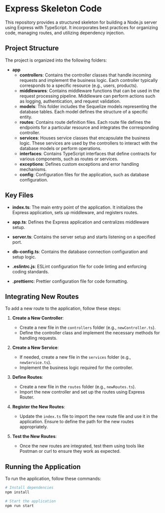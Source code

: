 # Express Skeleton Code

This repository provides a structured skeleton for building a Node.js server using Express with TypeScript. It incorporates best practices for organizing code, managing routes, and utilizing dependency injection.

## Project Structure

The project is organized into the following folders:

- **app**
  - **controllers**: Contains the controller classes that handle incoming requests and implement the business logic. Each controller typically corresponds to a specific resource (e.g., users, products).
  - **middlewares**: Contains middleware functions that can be used in the request processing pipeline. Middleware can perform actions such as logging, authentication, and request validation.
  - **models**: This folder includes the Sequelize models representing the database tables. Each model defines the structure of a specific entity.
  - **routes**: Contains route definition files. Each route file defines the endpoints for a particular resource and integrates the corresponding controller.
  - **services**: Houses service classes that encapsulate the business logic. These services are used by the controllers to interact with the database models or perform operations.
  - **interfaces**: Contains TypeScript interfaces that define contracts for various components, such as routes or services.
  - **exceptions**: Defines custom exceptions and error handling mechanisms.
  - **config**: Configuration files for the application, such as database configuration.
  
## Key Files

- **index.ts**: The main entry point of the application. It initializes the Express application, sets up middleware, and registers routes.
  
- **app.ts**: Defines the Express application and centralizes middleware setup.

- **server.ts**: Contains the server setup and starts listening on a specified port.

- **db-config.ts**: Contains the database connection configuration and setup logic.

- **.eslintrc.js**: ESLint configuration file for code linting and enforcing coding standards.

- **.prettierrc**: Prettier configuration file for code formatting.

## Integrating New Routes

To add a new route to the application, follow these steps:

1. **Create a New Controller**:
   - Create a new file in the `controllers` folder (e.g., `newController.ts`).
   - Define the controller class and implement the necessary methods for handling requests.

2. **Create a New Service**:
   - If needed, create a new file in the `services` folder (e.g., `newService.ts`).
   - Implement the business logic required for the controller.

3. **Define Routes**:
   - Create a new file in the `routes` folder (e.g., `newRoutes.ts`).
   - Import the new controller and set up the routes using Express Router.

4. **Register the New Routes**:
   - Update the `index.ts` file to import the new route file and use it in the application. Ensure to define the path for the new routes appropriately.

5. **Test the New Routes**:
   - Once the new routes are integrated, test them using tools like Postman or curl to ensure they work as expected.

## Running the Application

To run the application, follow these commands:

```bash
# Install dependencies
npm install

# Start the application
npm run start
